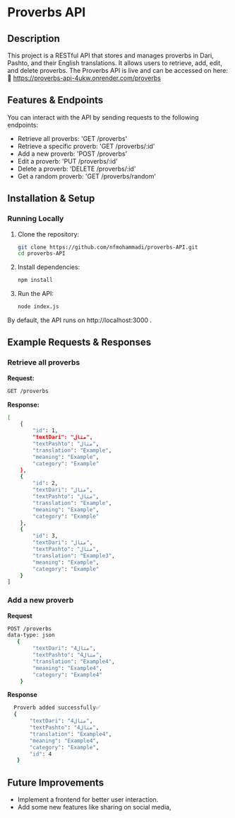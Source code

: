 # Proverbs API
## Description
This project is a RESTful API that stores and manages proverbs in Dari, Pashto, and their English translations. It allows users to retrieve, add, edit, and delete proverbs.
The Proverbs API is live and can be accessed on here: 
🔗 https://proverbs-api-4ukw.onrender.com/proverbs

## Features & Endpoints
You can interact with the API by sending requests to the following endpoints:

- Retrieve all proverbs: 'GET /proverbs'
- Retrieve a specific proverb: 'GET /proverbs/:id'
- Add a new proverb: 'POST /proverbs'
- Edit a proverb: 'PUT /proverbs/:id'
- Delete a proverb: 'DELETE /proverbs/:id'
- Get a random proverb: 'GET /proverbs/random'

## Installation & Setup
### Running Locally

1. Clone the repository:
   ```bash
   git clone https://github.com/nfmohammadi/proverbs-API.git
   cd proverbs-API

2. Install dependencies:
   ```bash
   npm install

3. Run the API:
   ```bash
   node index.js

By default, the API runs on http://localhost:3000 .

## Example Requests & Responses
### Retrieve all proverbs
**Request:**
```bash
GET /proverbs
```

**Response:**
```bash
[
    {
        "id": 1,
        "textDari": "مثال",
        "textPashto": "مثال",
        "translation": "Example",
        "meaning": "Example",
        "category": "Example"
    },
    {
        "id": 2,
        "textDari": "مثال",
        "textPashto": "مثال",
        "translation": "Example",
        "meaning": "Example",
        "category": "Example"
    },
    {
        "id": 3,
        "textDari": "مثال",
        "textPashto": "مثال",
        "translation": "Example3",
        "meaning": "Example",
        "category": "Example"
    }
]
```

### Add a new proverb
**Request**
```bash
POST /proverbs
data-type: json
   {
        "textDari": "4مثال",
        "textPashto": "4مثال",
        "translation": "Example4",
        "meaning": "Example4",
        "category": "Example4"
    }
```

 **Response**
 ```bash
   Proverb added successfully✅
   {
        "textDari": "4مثال",
        "textPashto": "4مثال",
        "translation": "Example4",
        "meaning": "Example4",
        "category": "Example",
        "id": 4
    }
```    



## Future Improvements
- Implement a frontend for better user interaction.
- Add some new features like sharing on social media, 
